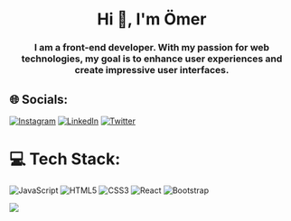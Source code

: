 <h1 align="center">Hi 👋, I'm Ömer</h1>
<h3 align="center">I am a front-end developer. With my passion for web technologies, my goal is to enhance user experiences and create impressive user interfaces.</h3>



## 🌐 Socials:
[![Instagram](https://img.shields.io/badge/Instagram-%23E4405F.svg?logo=Instagram&logoColor=white)](https://instagram.com/omer.glck) [![LinkedIn](https://img.shields.io/badge/LinkedIn-%230077B5.svg?logo=linkedin&logoColor=white)](https://linkedin.com/in/omerglck) [![Twitter](https://img.shields.io/badge/Twitter-%231DA1F2.svg?logo=Twitter&logoColor=white)](https://twitter.com/omerglck) 

# 💻 Tech Stack:
![JavaScript](https://img.shields.io/badge/javascript-%23323330.svg?style=for-the-badge&logo=javascript&logoColor=%23F7DF1E) ![HTML5](https://img.shields.io/badge/html5-%23E34F26.svg?style=for-the-badge&logo=html5&logoColor=white) ![CSS3](https://img.shields.io/badge/css3-%231572B6.svg?style=for-the-badge&logo=css3&logoColor=white) ![React](https://img.shields.io/badge/react-%2320232a.svg?style=for-the-badge&logo=react&logoColor=%2361DAFB) ![Bootstrap](https://img.shields.io/badge/bootstrap-%23563D7C.svg?style=for-the-badge&logo=bootstrap&logoColor=white)

<img src="https://media.tenor.com/qJ5evVs-_uUAAAAC/coding.gif"/>
